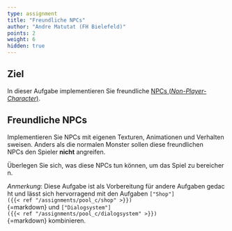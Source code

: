 ```yaml
---
type: assignment
title: "Freundliche NPCs"
author: "Andre Matutat (FH Bielefeld)"
points: 2
weight: 6
hidden: true
---
```


## Ziel

In dieser Aufgabe implementieren Sie freundliche [NPCs (_Non-Player-Character_)](https://en.wikipedia.org/wiki/Non-player_character).

## Freundliche NPCs

Implementieren Sie NPCs mit eigenen Texturen, Animationen und Verhaltensweisen. Anders als die normalen Monster sollen diese freundlichen NPCs den Spieler **nicht** angreifen.

Überlegen Sie sich, was diese NPCs tun können, um das Spiel zu bereichern.

*Anmerkung*: Diese Aufgabe ist als Vorbereitung für andere Aufgaben gedacht und lässt sich hervorragend mit den Aufgaben `["Shop"]({{< ref "/assignments/pool_c/shop" >}})`{=markdown} und `["Dialogsystem"]({{< ref "/assignments/pool_c/dialogsystem" >}})`{=markdown} kombinieren.
